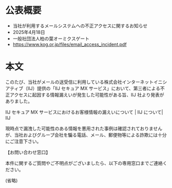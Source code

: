 # 公表概要
- 当社が利用するメールシステムへの不正アクセスに関するお知らせ
- 2025年4月18日
- 一般社団法人柏の葉オーミクスゲート
- https://www.kog.or.jp/files/email_access_incident.pdf

# 本文
このたび、当社がメールの送受信に利用している株式会社インターネットイニシアティブ（IIJ）提供の「IIJ セキュア MX サービス」において、第三者による不正アクセスに起因する情報漏えいが発生した可能性がある旨、IIJ 社より発表がありました。

IIJ セキュア MX サービスにおけるお客様情報の漏えいについて | IIJ について| IIJ

現時点で漏洩した可能性のある情報を悪用された事例は確認されておりませんが、当社およびグループ会社を騙る電話、メール、郵便物等による詐欺には十分にご注意下さい。

【お問い合わせ窓口】

本件に関するご質問やご不明点がございましたら、以下の専用窓口までご連絡ください。

(省略)
